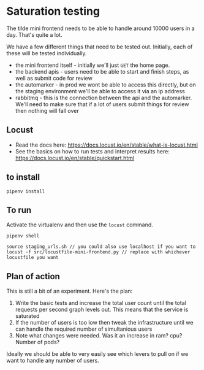 # Saturation testing

The tilde mini frontend needs to be able to handle around 10000 users in a day. That's quite a lot.

We have a few different things that need to be tested out. Initially, each of these will be tested individually. 

- the mini frontend itself - initially we'll just `GET` the home page.
- the backend apis - users need to be able to start and finish steps, as well as submit code for review 
- the automarker - in prod we wont be able to access this directly, but on the staging environment we'll be able to access it via an ip address 
- rabbitmq - this is the connection between the api and the automarker. We'll need to make sure that if a lot of users submit things for review then nothing will fall over

## Locust 

- Read the docs here: https://docs.locust.io/en/stable/what-is-locust.html
- See the basics on how to run tests and interpret results here: https://docs.locust.io/en/stable/quickstart.html

## to install 

```
pipenv install
```

## To run

Activate the virtualenv and then use the `locust` command.

```
pipenv shell

source staging_urls.sh // you could also use localhost if you want to 
locust -f src/locustfile-mini-frontend.py // replace with whichever locustfile you want
```

## Plan of action 

This is still a bit of an experiment. Here's the plan:

1. Write the basic tests and increase the total user count until the total requests per second graph levels out. This means that the service is saturated
2. If the number of users is too low then tweak the infrastructure until we can handle the required number of simultanious users
3. Note what changes were needed. Was it an increase in ram? cpu? Number of pods? 

Ideally we should be able to very easily see which levers to pull on if we want to handle any number of users. 

